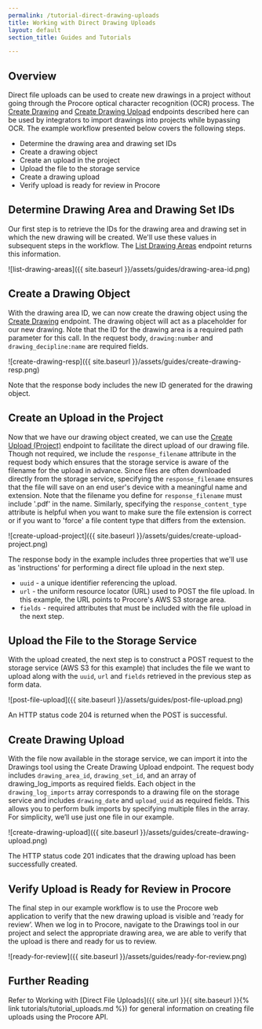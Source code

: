 ```yaml
---
permalink: /tutorial-direct-drawing-uploads
title: Working with Direct Drawing Uploads
layout: default
section_title: Guides and Tutorials

---
```


## Overview

Direct file uploads can be used to create new drawings in a project without going through the Procore optical character recognition (OCR) process.
The [Create Drawing](https://developers.procore.com/reference/rest/v1/drawings#create-drawing) and [Create Drawing Upload](https://developers.procore.com/reference/rest/v1/drawings#create-drawing-upload) endpoints described here can be used by integrators to import drawings into projects while bypassing OCR.
The example workflow presented below covers the following steps.

- Determine the drawing area and drawing set IDs
- Create a drawing object
- Create an upload in the project
- Upload the file to the storage service
- Create a drawing upload
- Verify upload is ready for review in Procore

## Determine Drawing Area and Drawing Set IDs

Our first step is to retrieve the IDs for the drawing area and drawing set in which the new drawing will be created.
We'll use these values in subsequent steps in the workflow.
The [List Drawing Areas](https://developers.procore.com/reference/rest/v1/drawings#list-drawing-areas) endpoint returns this information.

![list-drawing-areas]({{ site.baseurl }}/assets/guides/drawing-area-id.png)

## Create a Drawing Object

With the drawing area ID, we can now create the drawing object using the [Create Drawing](https://developers.procore.com/reference/rest/v1/drawings#create-drawing) endpoint.
The drawing object will act as a placeholder for our new drawing.
Note that the ID for the drawing area is a required path parameter for this call.
In the request body, `drawing:number` and `drawing_decipline:name` are required fields.

![create-drawing-resp]({{ site.baseurl }}/assets/guides/create-drawing-resp.png)

Note that the response body includes the new ID generated for the drawing object.

## Create an Upload in the Project

Now that we have our drawing object created, we can use the [Create Upload (Project)](https://developers.procore.com/reference/rest/v1/project-uploads) endpoint to facilitate the direct upload of our drawing file.
Though not required, we include the `response_filename` attribute in the request body which ensures that the storage service is aware of the filename for the upload in advance.
Since files are often downloaded directly from the storage service, specifying the `response_filename` ensures that the file will save on an end user's device with a meaningful name and extension.
Note that the filename you define for `response_filename` must include '.pdf' in the name.
Similarly, specifying the `response_content_type` attribute is helpful when you want to make sure the file extension is correct or if you want to 'force' a file content type that differs from the extension.

![create-upload-project]({{ site.baseurl }}/assets/guides/create-upload-project.png)

The response body in the example includes three properties that we'll use as 'instructions' for performing a direct file upload in the next step.

- `uuid` - a unique identifier referencing the upload.
- `url` - the uniform resource locator (URL) used to POST the file upload. In this example, the URL points to Procore's AWS S3 storage area.
- `fields` - required attributes that must be included with the file upload in the next step.

## Upload the File to the Storage Service

With the upload created, the next step is to construct a POST request to the storage service (AWS S3 for this example) that includes the file we want to upload along with the `uuid`, `url` and `fields` retrieved in the previous step as form data.

![post-file-upload]({{ site.baseurl }}/assets/guides/post-file-upload.png)

An HTTP status code 204 is returned when the POST is successful.

## Create Drawing Upload

With the file now available in the storage service, we can import it into the Drawings tool using the Create Drawing Upload endpoint.
The request body includes `drawing_area_id`, `drawing_set_id`, and an array of drawing_log_imports as required fields.
Each object in the `drawing_log_imports` array corresponds to a drawing file on the storage service and includes `drawing_date` and `upload_uuid` as required fields.
This allows you to perform bulk imports by specifying multiple files in the array.
For simplicity, we’ll use just one file in our example.

![create-drawing-upload]({{ site.baseurl }}/assets/guides/create-drawing-upload.png)

The HTTP status code 201 indicates that the drawing upload has been successfully created.

## Verify Upload is Ready for Review in Procore

The final step in our example workflow is to use the Procore web application to verify that the new drawing upload is visible and ‘ready for review’.
When we log in to Procore, navigate to the Drawings tool in our project and select the appropriate drawing area, we are able to verify that the upload is there and ready for us to review.

![ready-for-review]({{ site.baseurl }}/assets/guides/ready-for-review.png)

## Further Reading

Refer to Working with [Direct File Uploads]({{ site.url }}{{ site.baseurl }}{% link tutorials/tutorial_uploads.md %}) for general information on creating file uploads using the Procore API.
